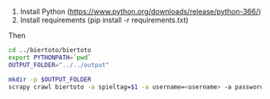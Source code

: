 

1. Install Python (https://www.python.org/downloads/release/python-366/)
1. Install requirements (pip install -r requirements.txt)


Then 

```bash
cd ../biertoto/biertoto
export PYTHONPATH=`pwd`
OUTPUT_FOLDER="../../output"

mkdir -p $OUTPUT_FOLDER
scrapy crawl biertoto -a spieltag=$1 -a username=<username> -a password=<password> -a tipper=Uwe,Schadix,TorstenFG -a tipprunde=watweissich -o $OUTPUT_FOLDER/spieltag-export-$1.csv -t biertoto
```

